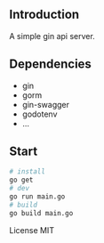 ## Introduction
A simple gin api server.

## Dependencies
- gin
- gorm
- gin-swagger
- godotenv
- ...

## Start
```bash
# install
go get
# dev
go run main.go
# build
go build main.go
```

License
MIT
